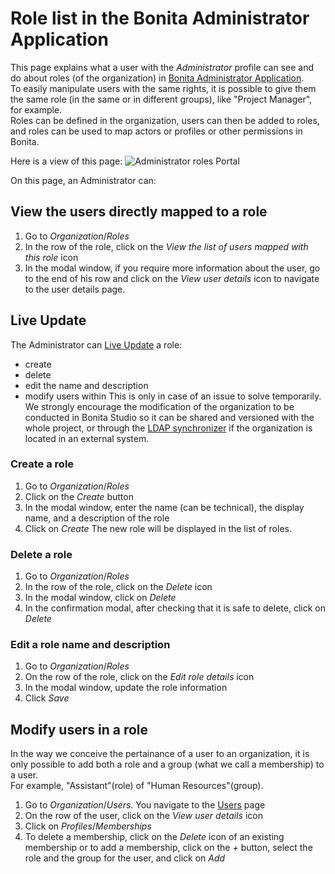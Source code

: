 # Role list in the Bonita Administrator Application

This page explains what a user with the _Administrator_ profile can see and do about roles (of the organization) in [Bonita Administrator Application](admin-application-overview).  
To easily manipulate users with the same rights, it is possible to give them the same role (in the same or in different groups), like "Project Manager", for example.   
Roles can be defined in the organization, users can then be added to roles, and roles can be used to map actors or profiles or other permissions in Bonita.

Here is a view of this page:
![Administrator roles Portal](images/UI2021.1/admin-application-roles-list.png)<!--{.img-responsive}-->

On this page, an Administrator can:

## View the users directly mapped to a role
1. Go to _Organization_/_Roles_
2. In the row of the role, click on the _View the list of users mapped with this role_ icon
3. In the modal window, if you require more information about the user, go to the end of his row and click on the _View user details_ icon to navigate to the user details page.

## Live Update
The Administrator can [Live Update](live-update.md) a role:
 * create
 * delete
 * edit the name and description
 * modify users within
This is only in case of an issue to solve temporarily. We strongly encourage the modification of the organization to be conducted 
in Bonita Studio so it can be shared and versioned with the whole project, or through the [LDAP synchronizer](ldap-synchronizer.md) if the organization is located in an external system. 

### Create a role
1. Go to _Organization_/_Roles_
2. Click on the _Create_ button
3. In the modal window, enter the name (can be technical), the display name, and a description of the role
4. Click on _Create_
The new role will be displayed in the list of roles.

### Delete a role
1. Go to _Organization_/_Roles_
2. In the row of the role, click on the _Delete_ icon
3. In the modal window, click on _Delete_
4. In the confirmation modal, after checking that it is safe to delete, click on _Delete_

### Edit a role name and description
1. Go to _Organization_/_Roles_
2. On the row of the role, click on the _Edit role details_ icon
3. In the modal window, update the role information
4. Click _Save_

## Modify users in a role
In the way we conceive the pertainance of a user to an organization, it is only possible to add both a role and a group (what we call a membership) to a user.  
For example, "Assistant"(role) of "Human Resources"(group).  
1. Go to _Organization_/_Users_. You navigate to the [Users](admin-application-users-list.md) page
2. On the row of the user, click on the _View user details_ icon
3. Click on _Profiles_/_Memberships_
4. To delete a membership, click on the _Delete_ icon of an existing membership
or to add a membership, click on the _+_ button, select the role and the group for the user, and click on _Add_
